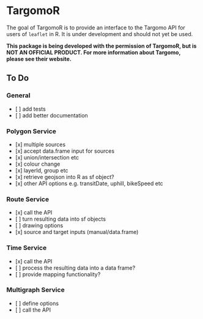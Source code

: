 
<!-- README.md is generated from README.Rmd. Please edit that file -->
TargomoR
========

The goal of TargomoR is to provide an interface to the Targomo API for users of `leaflet` in R. It is under development and should not yet be used.

**This package is being developed with the permission of TargomoR, but is NOT AN OFFICIAL PRODUCT. For more information about Targomo, please see their website.**

To Do
-----

### General

-   \[ \] add tests
-   \[ \] add better documentation

### Polygon Service

-   \[x\] multiple sources
-   \[x\] accept data.frame input for sources
-   \[x\] union/intersection etc
-   \[x\] colour change
-   \[x\] layerId, group etc
-   \[x\] retrieve geojson into R as sf object?
-   \[x\] other API options e.g. transitDate, uphill, bikeSpeed etc

### Route Service

-   \[x\] call the API
-   \[ \] turn resulting data into sf objects
-   \[ \] drawing options
-   \[x\] source and target inputs (manual/data.frame)

### Time Service

-   \[x\] call the API
-   \[ \] process the resulting data into a data frame?
-   \[ \] provide mapping functionality?

### Multigraph Service

-   \[ \] define options
-   \[ \] call the API
